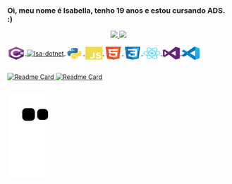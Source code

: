 ### Oi, meu nome é Isabella, tenho 19 anos e estou cursando ADS. :)
<div align="center">
  <a href="https://github.com/isahonorato">
  <img height="180em" src="https://github-readme-stats.vercel.app/api?username=isahonorato&show_icons=true&theme=cobalt&include_all_commits=true&count_private=true"/>
  <img height="180em" src="https://github-readme-stats.vercel.app/api/top-langs/?username=isahonorato&layout=compact&langs_count=7&theme=cobalt"/>
</div>
<div style="display: inline_block"><br>
  <img align="center" alt="Isa-Csharp" height="30" width="40" src="https://raw.githubusercontent.com/devicons/devicon/master/icons/csharp/csharp-original.svg">
  <img align="center" alt="Isa-dotnet" height="30" width="40" src="https://cdn.jsdelivr.net/gh/devicons/devicon/icons/dotnetcore/dotnetcore-original.svg">
  <img align="center" alt="Isa-Python" height="30" width="40" src="https://raw.githubusercontent.com/devicons/devicon/master/icons/python/python-original.svg">
  <img align="center" alt="Isa-Js" height="30" width="40" src="https://raw.githubusercontent.com/devicons/devicon/master/icons/javascript/javascript-plain.svg">
  <img align="center" alt="Isa-HTML" height="30" width="40" src="https://raw.githubusercontent.com/devicons/devicon/master/icons/html5/html5-original.svg">
  <img align="center" alt="Isa-CSS" height="30" width="40" src="https://raw.githubusercontent.com/devicons/devicon/master/icons/css3/css3-original.svg">
  <img align="center" alt="Isa-React" height="30" width="40" src="https://raw.githubusercontent.com/devicons/devicon/master/icons/react/react-original.svg">
  <img align="center" alt="Isa-dotnet" height="30" width="40" src="https://github.com/devicons/devicon/blob/master/icons/visualstudio/visualstudio-plain.svg">
  <img align="center" alt="Isa-dotnet" height="30" width="40" src="https://github.com/devicons/devicon/blob/master/icons/vscode/vscode-original.svg">
</div>

##

![Readme Card](https://github-readme-stats.vercel.app/api/pin/?username=isahonorato&theme=cobalt&text_color=&repo=Exercicios-Csharp)
![Readme Card](https://github-readme-stats.vercel.app/api/pin/?username=isahonorato&theme=cobalt&text_color=&repo=Exercicios-Python)
  
##
 
  ![Snake animation](https://github.com/isahonorato/isahonorato/blob/output/github-contribution-grid-snake.svg)
 
